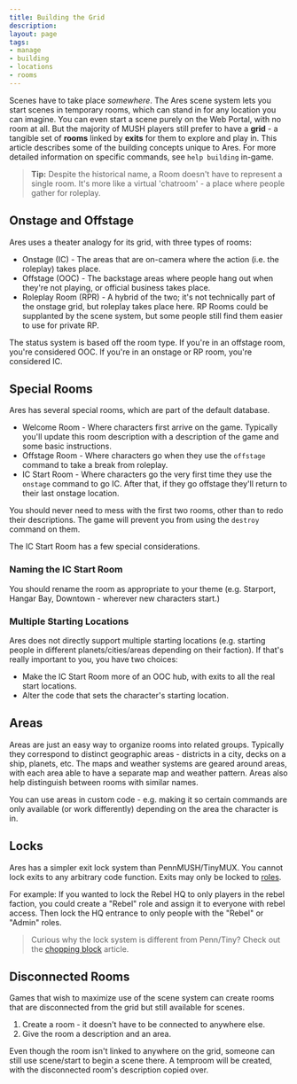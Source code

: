 ```yaml
---
title: Building the Grid
description:
layout: page
tags: 
- manage
- building
- locations
- rooms
---
```


Scenes have to take place *somewhere*.   The Ares scene system lets you start scenes in temporary rooms, which can stand in for any location you can imagine.  You can even start a scene purely on the Web Portal, with no room at all.  But the majority of MUSH players still prefer to have a **grid** - a tangible set of **rooms** linked by **exits** for them to explore and play in.  This article describes some of the building concepts unique to Ares.  For more detailed information on specific commands, see `help building` in-game.

> <i class="fa fa-info-circle"></i> **Tip:** Despite the historical name, a Room doesn't have to represent a single room.  It's more like a virtual 'chatroom' - a place where people gather for roleplay.

## Onstage and Offstage

Ares uses a theater analogy for its grid, with three types of rooms:

* Onstage (IC) - The areas that are on-camera where the action (i.e. the roleplay) takes place.
* Offstage (OOC) - The backstage areas where people hang out when they're not playing, or official business takes place.
* Roleplay Room (RPR) - A hybrid of the two; it's not technically part of the onstage grid, but roleplay takes place here.  RP Rooms could be supplanted by the scene system, but some people still find them easier to use for private RP.

The status system is based off the room type.  If you're in an offstage room, you're considered OOC.  If you're in an onstage or RP room, you're considered IC.

## Special Rooms

Ares has several special rooms, which are part of the default database.

* Welcome Room - Where characters first arrive on the game.  Typically you'll update this room description with a description of the game and some basic instructions.
* Offstage Room - Where characters go when they use the `offstage` command to take a break from roleplay.
* IC Start Room - Where characters go the very first time they use the `onstage` command to go IC.  After that, if they go offstage they'll return to their last onstage location. 
 
You should never need to mess with the first two rooms, other than to redo their descriptions.  The game will prevent you from using the `destroy` command on them.

The IC Start Room has a few special considerations.
 
### Naming the IC Start Room

You should rename the room as appropriate to your theme (e.g. Starport, Hangar Bay, Downtown - wherever new characters start.)

### Multiple Starting Locations

Ares does not directly support multiple starting locations (e.g. starting people in different planets/cities/areas depending on their faction).  If that's really important to you, you have two choices:

* Make the IC Start Room more of an OOC hub, with exits to all the real start locations.
* Alter the code that sets the character's starting location.

## Areas

Areas are just an easy way to organize rooms into related groups.  Typically they correspond to distinct geographic areas - districts in a city, decks on a ship, planets, etc.   The maps and weather systems are geared around areas, with each area able to have a separate map and weather pattern.  Areas also help distinguish between rooms with similar names.

You can use areas in custom code - e.g. making it so certain commands are only available (or work differently) depending on the area the character is in.

## Locks

Ares has a simpler exit lock system than PennMUSH/TinyMUX.  You cannot lock exits to any arbitrary code function.  Exits may only be locked to [roles](/tutorials/manage/roles). 

For example: If you wanted to lock the Rebel HQ to only players in the rebel faction, you could create a "Rebel" role and assign it to everyone with rebel access.  Then lock the HQ entrance to only people with the "Rebel" or "Admin" roles.

> Curious why the lock system is different from Penn/Tiny?  Check out the [chopping block](/tutorials/code/chopping-block) article.

## Disconnected Rooms

Games that wish to maximize use of the scene system can create rooms that are disconnected from the grid but still available for scenes.

1. Create a room - it doesn't have to be connected to anywhere else.
2. Give the room a description and an area.

Even though the room isn't linked to anywhere on the grid, someone can still use scene/start to begin a scene there.  A temproom will be created, with the disconnected room's description copied over.
